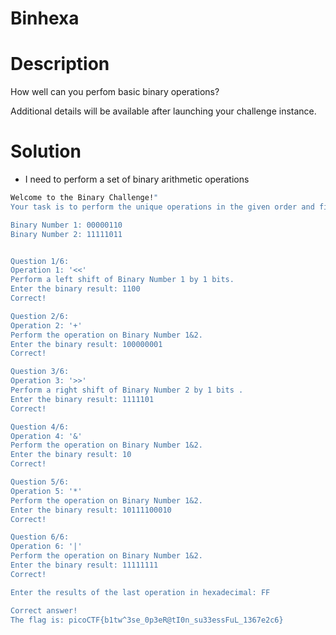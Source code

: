 # Binhexa

# Description
How well can you perfom basic binary operations?

Additional details will be available after launching your challenge instance.
# Solution

-  I need to perform a set  of binary arithmetic operations   

``` bash
Welcome to the Binary Challenge!"
Your task is to perform the unique operations in the given order and find the final result in hexadecimal that yields the flag.

Binary Number 1: 00000110
Binary Number 2: 11111011


Question 1/6:
Operation 1: '<<'
Perform a left shift of Binary Number 1 by 1 bits.
Enter the binary result: 1100
Correct!

Question 2/6:
Operation 2: '+'
Perform the operation on Binary Number 1&2.
Enter the binary result: 100000001
Correct!

Question 3/6:
Operation 3: '>>'
Perform a right shift of Binary Number 2 by 1 bits .
Enter the binary result: 1111101
Correct!

Question 4/6:
Operation 4: '&'
Perform the operation on Binary Number 1&2.
Enter the binary result: 10
Correct!

Question 5/6:
Operation 5: '*'
Perform the operation on Binary Number 1&2.
Enter the binary result: 10111100010
Correct!

Question 6/6:
Operation 6: '|'
Perform the operation on Binary Number 1&2.
Enter the binary result: 11111111
Correct!

Enter the results of the last operation in hexadecimal: FF

Correct answer!
The flag is: picoCTF{b1tw^3se_0p3eR@tI0n_su33essFuL_1367e2c6}

```

